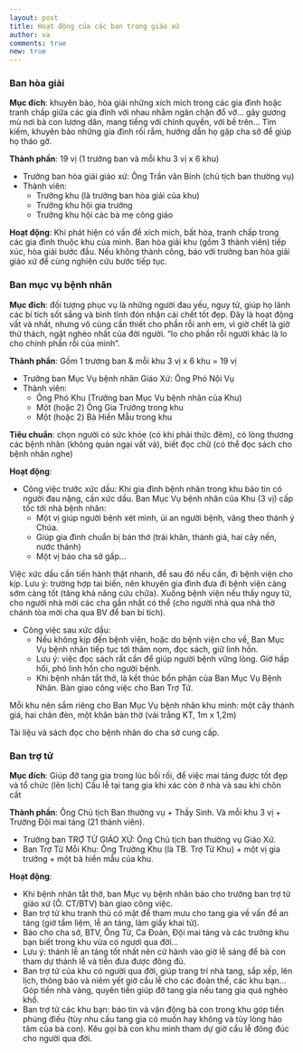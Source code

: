 ```yaml
---
layout: post
title: Hoạt động của các ban trong giáo xứ
author: va
comments: true
new: true
---
```


### Ban hòa giải

**Mục đích**: khuyên bảo, hòa giải những xích mích trong các gia đình hoặc tranh chấp giữa các gia đình với nhau nhằm ngăn chặn đổ vỡ… gây gương mù nơi bà con lương dân, mang tiếng với chính quyền, với bề trên… Tìm kiếm, khuyên bảo những gia đình rối rắm, hướng dẫn họ gặp cha sở để giúp họ tháo gỡ.

**Thành phần**: 19 vị (1 trưởng ban và mỗi khu 3 vị x 6 khu)

- Trưởng ban hòa giải giáo xứ: Ông Trần văn Bính (chủ tịch ban thường vụ)
- Thành viên:
  - Trưởng khu (là trưởng ban hòa giải của khu)
  - Trưởng khu hội gia trưởng
  - Trưởng khu hội các bà mẹ công giáo

**Hoạt động**: Khi phát hiện có vấn đề xích mích, bất hòa, tranh chấp trong các gia đình thuộc khu của mình. Ban hòa giải khu (gồm 3 thành viên) tiếp xúc, hòa giải bước đầu. Nếu không thành công, báo với trưởng ban hòa giải giáo xứ để cùng nghiên cứu bước tiếp tục.

### Ban mục vụ bệnh nhân

**Mục đích**: đối tượng phục vụ là những người đau yếu, nguy tử, giúp họ lãnh các bí tích sốt sắng và bình tĩnh đón nhận cái chết tốt đẹp. Đây là hoạt động vất vả nhất, nhưng vô cùng cần thiết cho phần rỗi anh em, vì giờ chết là giờ thử thách, ngặt nghèo nhất của đời người. “lo cho phần rỗi người khác là lo cho chính phần rỗi của mình”.

**Thành phần**: Gồm 1 trương ban & mỗi khu 3 vị x 6 khu = 19 vị

- Trưởng ban Mục Vụ bệnh nhân Giáo Xứ: Ông Phó Nội Vụ
- Thành viên:
  - Ông Phó Khu (Trưởng ban Mục Vụ bệnh nhân của Khu)
  - Một (hoặc 2) Ông Gia Trưởng trong khu
  - Một (hoặc 2) Bà Hiền Mẫu trong khu

**Tiêu chuẩn**: chọn người có sức khỏe (có khi phải thức đêm), có lòng thương các bệnh nhân (không quản ngại vất vả), biết đọc chữ (có thể đọc sách cho bệnh nhân nghe)

**Hoạt động**:

- Công việc trước xức dầu: Khi gia đình bệnh nhân trong khu báo tin có người đau nặng, cần xức dầu. Ban Mục Vụ bệnh nhân của Khu (3 vị) cấp tốc tới nhà bệnh nhân:
  - Một vị giúp người bệnh xét mình, ủi an người bệnh, vâng theo thánh ý Chúa.
  - Giúp gia đình chuẩn bị bàn thờ (trải khăn, thánh giá, hai cây nến, nước thánh)
  - Một vị báo cha sở gấp…

Việc xức dầu cần tiến hành thật nhanh, để sau đó nếu cần, đi bệnh viện cho kịp.
Lưu ý: trường hợp tai biến, nên khuyên gia đình đưa đi bệnh viện càng sớm càng tốt (tăng khả năng cứu chữa).
Xuống bệnh viện nếu thấy nguy tử, cho người nhà mời các cha gần nhất có thể (cho người nhà qua nhà thờ chánh tòa mời cha qua BV để ban bí tích).

- Công việc sau xức dầu:
  - Nếu không kịp đến bệnh viện, hoặc do bệnh viện cho về, Ban Mục Vụ bệnh nhân tiếp tục tới thăm nom, đọc sách, giữ linh hồn.
  - Lưu ý: việc đọc sách rất cần để giúp người bệnh vững lòng. Giờ hấp hối, phó linh hồn cho người bệnh.
  - Khi bệnh nhân tắt thở, là kết thúc bổn phận của Ban Mục Vụ Bệnh Nhân. Bàn giao công việc cho Ban Trợ Tử.

Mỗi khu nên sắm riêng cho Ban Mục Vụ bệnh nhân khu mình: một cây thánh giá, hai chân đèn, một khăn bàn thờ (vải trắng KT, 1m x 1,2m)

Tài liệu và sách đọc cho bệnh nhân do cha sở cung cấp.

### Ban trợ tử

**Mục đích**: Giúp đỡ tang gia trong lúc bối rối, để việc mai táng được tốt đẹp và tổ chức (lên lịch) Cầu lễ tại tang gia khi xác còn ở nhà và sau khi chôn cất

**Thành phần**: Ông Chủ tịch Ban thường vụ + Thầy Sinh.
Và mỗi khu 3 vị + Trưởng Đội mai táng (21 thành viên).

- Trưởng ban TRỢ TỬ GIÁO XỨ: Ông Chủ tịch ban thường vụ Giáo Xứ.
- Ban Trợ Tử Mỗi Khu: Ông Trưởng Khu (là TB. Trợ Tử Khu) + một vị gia trưởng + một bà hiền mẫu của khu.

**Hoạt động**:

- Khi bệnh nhân tắt thở, ban Mục vụ bệnh nhân báo cho trưởng ban trợ tử giáo xứ (Ô. CT/BTV) bàn giao công việc.
- Ban trợ tử khu tranh thủ có mặt để tham mưu cho tang gia về vấn đề an táng (giờ tẩm liệm, lễ an táng, làm giấy khai tử).
- Báo cho cha sở, BTV, Ông Từ, Ca Đoàn, Đội mai táng và các trưởng khu bạn biết trong khu vừa có ngươì qua đời…
- Lưu ý: thánh lễ an táng tốt nhất nên cử hành vào giờ lễ sáng để bà con tham dự thánh lễ và tiễn đưa được đông đủ.
- Ban trợ tử của khu có người qua đời, giúp trang trí nhà tang, sắp xếp, lên lịch, thông báo và niêm yết giờ cầu lễ cho các đoàn thể, các khu bạn… Góp tiền nhà vàng, quyên tiền giúp đỡ tang gia nếu tang gia quá nghèo khổ.
- Ban trợ tử các khu bạn: báo tin và vận động bà con trong khu góp tiền phúng điếu (tùy nhu cầu tang gia có muốn hay không và tùy lòng hảo tâm của bà con). Kêu gọi bà con khu mình tham dự giờ cầu lễ đông đúc cho người qua đời.
